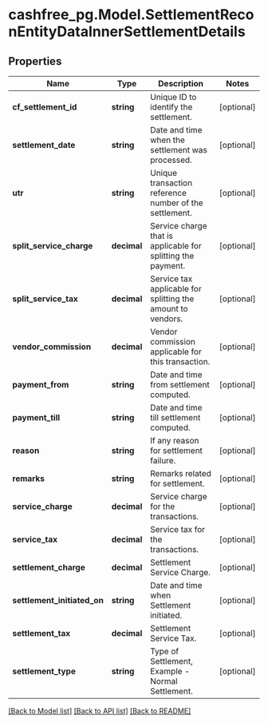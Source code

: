 # cashfree_pg.Model.SettlementReconEntityDataInnerSettlementDetails

## Properties

Name | Type | Description | Notes
------------ | ------------- | ------------- | -------------
**cf_settlement_id** | **string** | Unique ID to identify the settlement. | [optional] 
**settlement_date** | **string** | Date and time when the settlement was processed. | [optional] 
**utr** | **string** | Unique transaction reference number of the settlement. | [optional] 
**split_service_charge** | **decimal** | Service charge that is applicable for splitting the payment. | [optional] 
**split_service_tax** | **decimal** | Service tax applicable for splitting the amount to vendors. | [optional] 
**vendor_commission** | **decimal** | Vendor commission applicable for this transaction. | [optional] 
**payment_from** | **string** | Date and time from settlement computed. | [optional] 
**payment_till** | **string** | Date and time till settlement computed. | [optional] 
**reason** | **string** | If any reason for settlement failure. | [optional] 
**remarks** | **string** | Remarks related for settlement. | [optional] 
**service_charge** | **decimal** | Service charge for the transactions. | [optional] 
**service_tax** | **decimal** | Service tax for the transactions. | [optional] 
**settlement_charge** | **decimal** | Settlement Service Charge. | [optional] 
**settlement_initiated_on** | **string** | Date and time when Settlement initiated. | [optional] 
**settlement_tax** | **decimal** | Settlement Service Tax. | [optional] 
**settlement_type** | **string** | Type of Settlement, Example - Normal Settlement. | [optional] 

[[Back to Model list]](../README.md#documentation-for-models) [[Back to API list]](../README.md#documentation-for-api-endpoints) [[Back to README]](../README.md)

